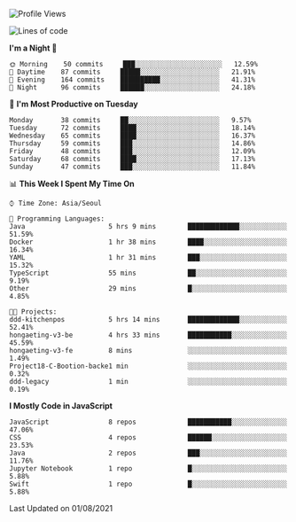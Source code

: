 <!--START_SECTION:waka-->
![Profile Views](http://img.shields.io/badge/Profile%20Views-0-blue)

![Lines of code](https://img.shields.io/badge/From%20Hello%20World%20I%27ve%20Written-92525%20lines%20of%20code-blue)

**I'm a Night 🦉** 

```text
🌞 Morning    50 commits     ███░░░░░░░░░░░░░░░░░░░░░░   12.59% 
🌆 Daytime    87 commits     █████░░░░░░░░░░░░░░░░░░░░   21.91% 
🌃 Evening    164 commits    ██████████░░░░░░░░░░░░░░░   41.31% 
🌙 Night      96 commits     ██████░░░░░░░░░░░░░░░░░░░   24.18%

```
📅 **I'm Most Productive on Tuesday** 

```text
Monday       38 commits     ██░░░░░░░░░░░░░░░░░░░░░░░   9.57% 
Tuesday      72 commits     ████░░░░░░░░░░░░░░░░░░░░░   18.14% 
Wednesday    65 commits     ████░░░░░░░░░░░░░░░░░░░░░   16.37% 
Thursday     59 commits     ███░░░░░░░░░░░░░░░░░░░░░░   14.86% 
Friday       48 commits     ███░░░░░░░░░░░░░░░░░░░░░░   12.09% 
Saturday     68 commits     ████░░░░░░░░░░░░░░░░░░░░░   17.13% 
Sunday       47 commits     ███░░░░░░░░░░░░░░░░░░░░░░   11.84%

```


📊 **This Week I Spent My Time On** 

```text
⌚︎ Time Zone: Asia/Seoul

💬 Programming Languages: 
Java                     5 hrs 9 mins        █████████████░░░░░░░░░░░░   51.59% 
Docker                   1 hr 38 mins        ████░░░░░░░░░░░░░░░░░░░░░   16.34% 
YAML                     1 hr 31 mins        ███░░░░░░░░░░░░░░░░░░░░░░   15.32% 
TypeScript               55 mins             ██░░░░░░░░░░░░░░░░░░░░░░░   9.19% 
Other                    29 mins             █░░░░░░░░░░░░░░░░░░░░░░░░   4.85%

🐱‍💻 Projects: 
ddd-kitchenpos           5 hrs 14 mins       █████████████░░░░░░░░░░░░   52.41% 
hongaeting-v3-be         4 hrs 33 mins       ███████████░░░░░░░░░░░░░░   45.59% 
hongaeting-v3-fe         8 mins              ░░░░░░░░░░░░░░░░░░░░░░░░░   1.49% 
Project18-C-Bootion-backe1 min               ░░░░░░░░░░░░░░░░░░░░░░░░░   0.32% 
ddd-legacy               1 min               ░░░░░░░░░░░░░░░░░░░░░░░░░   0.19%

```

**I Mostly Code in JavaScript** 

```text
JavaScript               8 repos             ███████████░░░░░░░░░░░░░░   47.06% 
CSS                      4 repos             ██████░░░░░░░░░░░░░░░░░░░   23.53% 
Java                     2 repos             ███░░░░░░░░░░░░░░░░░░░░░░   11.76% 
Jupyter Notebook         1 repo              █░░░░░░░░░░░░░░░░░░░░░░░░   5.88% 
Swift                    1 repo              █░░░░░░░░░░░░░░░░░░░░░░░░   5.88%

```



 Last Updated on 01/08/2021
<!--END_SECTION:waka-->

